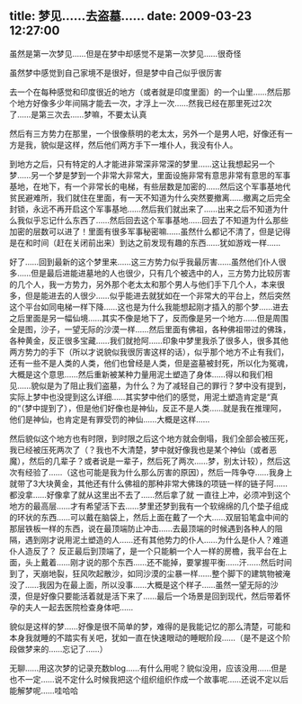 title: 梦见……去盗墓……
date: 2009-03-23 12:27:00
---

虽然是第一次梦见……但是在梦中却感觉不是第一次梦见……很奇怪

虽然梦中感觉到自己家境不是很好，但是梦中自己似乎很厉害

去一个在每种感觉和印度很近的地方（或者就是印度里面）的一个山里……然后那个地方好像多少年间隔才能去一次，才浮上一次……然我已经在那里死过2次了……是第三次去……梦嘛，不要太认真

然后有三方势力在那里，一个很像蔡明的老太太，另外一个是男人吧，好像还有一方是我，貌似是这样，然后他们两方手下一堆仆人，我没有仆人。

到地方之后，只有特定的人才能进非常深非常深的梦里……这让我想起另一个梦……另一个梦是梦到一个非常大非常大，里面设施非常有意思非常有意思的军事基地，在地下，有一个非常长的电梯，有些层数是加密的……然后这个军事基地代贫民避难所，我们就住在里面，有一天不知道为什么突然要撤离……撤离之后完全封锁，永远不再开启这个军事基地……然后我们就出来了……出来之后不知道为什么我似乎忘记什么东西了……然后回去这个军事基地……回去了不知道为什么那些加密的层数可以进了！里面有很多军事秘密嘛……虽然什么都记不清了，但是记得是在和时间（赶在关闭前出来）到达之前发现有趣的东西……犹如游戏一样……

好了……回到最新的这个梦里来……这三方势力似乎我最厉害……虽然他们仆人很多……但是最后进能进墓地的人也很少，只有几个被选中的人，三方势力比较厉害的几个人，我一方势力，另外那个老太太和那个男人与他们手下几个人，本来很多，但是能进去的人很少……似乎能进去就犹如在一个非常大的平台上，然后突然这个平台如同电梯一样下降……这也是为什么我能想起刚才插入的那个梦……进去之后里面是另一幅仙境……其实不像是地下了，反而像是另一个地方……但是周围全是图，沙子，一望无际的沙漠一样……然后里面有佛祖，各种佛祖带过的佛珠，各种黄金，反正很多宝藏……我们就抢阿……印象中梦里我杀了很多人，很多其他两方势力的手下（所以才说貌似我很厉害这样的话），似乎那个地方不止有我们，还有一些不是人类的人类，他们也曾经是人类，但是盗墓被封死，所以化为冤魂，大概是这个意思……然后重新被某种力量用泥土塑造了身体……得以和我们相见……貌似是为了阻止我们盗墓，为什么？为了减轻自己的罪行？梦中没有提到，实际上梦中也没提到这么详细……其实梦中他们的感觉，用泥土塑造肯定是“真的“（梦中提到了），但是他们好像也是神仙，反正不是人类……就是我在推理阿，他们是神仙，也肯定是有罪受罚的神仙……大概是这样……

然后貌似这个地方也有时限，到时限之后这个地方就会倒塌，我们全部会被压死，我已经被压死两次了（？我也不大清楚，梦中就好像我也是某个神仙（或者恶魔），然后的几辈子？或者说是一辈子，然后死了两次……梦，别太计较），然后这次有经验了……（这也可能是我为什么那么厉害的原因），然后一阵争夺……我身上就带了3大块黄金，其他还有什么佛祖的那种非常大佛珠的项链一样的链子阿……都没拿……好像拿了就从这里出不去了……然后拿了就 一直往上冲，必须冲到这个地方的最高层……才有希望活下去……梦里还梦到我有一个软绵绵的几个垫子组成的环状的东西……可以戴在脑袋上，然后上面在戴了一个大……双层铅笔盒中间的那层铁板一样的东西，说在最顶端防止冲击……去最顶端的时候遇到各种人的阻隔，遇到刚才说用泥土塑造的人……还有其他势力的仆人……为什么是仆人？难道仆人造反了？
反正最后到顶端了，是一个只能躺一个人一样的房檐，我平台在上面，头上戴着……刚才说的那个东西……还不能掉，要掌握平衡……汗……然后时间到了，天崩地裂，狂风吹起散沙，如同沙漠的尘暴一样……整个脚下的建筑物被淹没了……我因为在最上面，所以没事……大概是这个样子……虽然一望无际的沙漠，但是好像只要能活着就是活下来了……最后一个场景是回到现代，然后带着怀孕的夫人一起去医院检查身体吧……

貌似是这样的梦……好像是很不简单的梦，难得的是我能记忆的那么清楚，可能和本身我就睡的不踏实有关吧，犹如一直在快速眼动的睡眠阶段……（是不是这个阶段做梦来的……忘记了……）

无聊……用这次梦的记录充数blog……有什么用呢？貌似没用，应该没用……但是也不一定……说不定什么时候我把这个组织组织作成一个故事呢……还说不定以后能解梦呢……哇哈哈